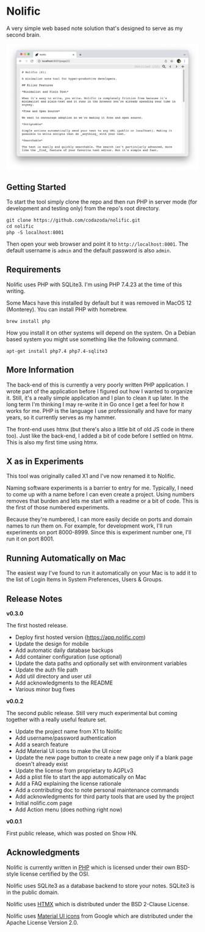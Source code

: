 # Nolific

A very simple web based note solution that's designed to serve as my second brain.

![Nolific Screenshot](media/nolific.png)

## Getting Started

To start the tool simply clone the repo and then run PHP in server mode (for development and testing only) from the repo's root directory.

```
git clone https://github.com/codazoda/nolific.git
cd nolific
php -S localhost:8001
```

Then open your web browser and point it to `http://localhost:8001`. The default username is `admin` and the default password is also `admin`.

## Requirements

Nolific uses PHP with SQLite3. I'm using PHP 7.4.23 at the time of this writing.

Some Macs have this installed by default but it was removed in MacOS 12 (Monterey). You can install PHP with homebrew.

```
brew install php
```

How you install it on other systems will depend on the system. On a Debian based system you might use something like the following command.

```
apt-get install php7.4 php7.4-sqlite3
```

## More Information

The back-end of this is currently a very poorly written PHP application. I wrote part of the application before I figured out how I wanted to organize it. Still, it's a really simple application and I plan to clean it up later. In the long term I'm thinking I may re-write it in Go once I get a feel for how it works for me. PHP is the language I use professionally and have for many years, so it currently serves as my hammer.

The front-end uses htmx (but there's also a little bit of old JS code in there too). Just like the back-end, I added a bit of code before I settled on htmx. This is also my first time using htmx.

## X as in Experiments

This tool was originally called X1 and I've now renamed it to Nolific.

Naming software experiments is a barrier to entry for me. Typically, I need to come up with a name before I can even create a project. Using numbers removes that burden and lets me start with a readme or a bit of code. This is the first of those numbered experiments.

Because they're numbered, I can more easily decide on ports and domain names to run them on. For example, for development work, I'll run experiments on port 8000-8999. Since this is experiment number one, I'll run it on port 8001.

## Running Automatically on Mac

The easiest way I've found to run it automatically on your Mac is to add it to the list of Login Items in System Preferences, Users & Groups.

## Release Notes

**v0.3.0**

The first hosted release.

- Deploy first hosted version (https://app.nolific.com)
- Update the design for mobile
- Add automatic daily database backups
- Add container configuration (use optional)
- Update the data paths and optionally set with environment variables
- Update the auth file path
- Add util directory and user util
- Add acknowledgments to the README
- Various minor bug fixes

**v0.0.2**

The second public release. Still very much experimental but coming together with a really useful feature set.

- Update the project name from X1 to Nolific
- Add username/password authentication
- Add a search feature
- Add Material UI icons to make the UI nicer
- Update the new page button to create a new page only if a blank page doesn't already exist
- Update the license from proprietary to AGPLv3
- Add a plist file to start the app automatically on Mac
- Add a FAQ explaining the license rationale
- Add a contributing doc to note personal maintenance commands
- Add acknowledgments for third party tools that are used by the project
- Initial nolific.com page
- Add Action menu (does nothing right now)

**v0.0.1**

First public release, which was posted on Show HN.

## Acknowledgments

Nolific is currently written in [PHP](https://php.net) which is licensed under their own BSD-style license certified by the OSI.

Nolific uses SQLite3 as a database backend to store your notes. SQLite3 is in the public domain.

Nolific uses [HTMX](https://htmx.org/) which is distributed under the BSD 2-Clause License.

Nolific uses [Material UI icons](https://developers.google.com/fonts/docs/material_icons) from Google which are distributed under the Apache License Version 2.0.
